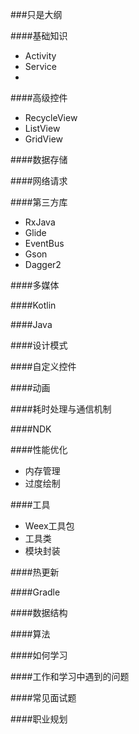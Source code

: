 ###只是大纲

####基础知识
* Activity
* Service
* 


####高级控件
* RecycleView
* ListView
* GridView

####数据存储

####网络请求

####第三方库
* RxJava
* Glide
* EventBus
* Gson
* Dagger2

####多媒体


####Kotlin

####Java

####设计模式

####自定义控件

####动画

####耗时处理与通信机制

####NDK

####性能优化
* 内存管理
* 过度绘制

####工具
* Weex工具包
* 工具类
* 模块封装

####热更新

####Gradle

####数据结构

####算法


####如何学习

####工作和学习中遇到的问题

####常见面试题

####职业规划


